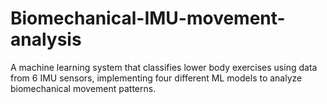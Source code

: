 # Biomechanical-IMU-movement-analysis
A machine learning system that classifies lower body exercises using data from 6 IMU sensors, implementing four different ML models to analyze biomechanical movement patterns.
